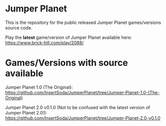 # Jumper Planet
This is the repository for the public released Jumper Planet games/versions source code.

Play the **latest** game/version of Jumper Planet available here: https://www.brick-hill.com/play/2088/

# Games/Versions with source available
Jumper Planet 1.0 (The Original): https://github.com/InsertSoda/JumperPlanet/tree/Jumper-Planet-1.0-(The-Original)

Jumper Planet 2.0 v0.1.0 (Not to be confused with the latest version of Jumper Planet 2.0!): https://github.com/InsertSoda/JumperPlanet/tree/Jumper-Planet-2.0-v0.1.0
